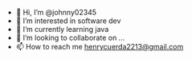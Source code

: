 - 👋 Hi, I’m @johnny02345
- 👀 I’m interested in software dev
- 🌱 I’m currently learning java
- 💞️ I’m looking to collaborate on ...
- 📫 How to reach me henrycuerda2213@gmail.com

